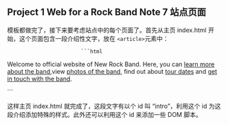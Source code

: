 ## Project 1 Web for a Rock Band Note 7 站点页面

模板都做完了，接下来要考虑站点中的每个页面了。首先从主页 index.html 开始，这个页面包含一段介绍性文字，放在 `<article>`元素中：

                            ```html
<p id="intro">Welcome to official website of New Rock Band.
Here, you can <a href="about.html" title="About">learn more about the    band</a>,view <a href="photos.html" title="Photos">photos of the band</a>,
find out about <a href="live.html" title="Tour Date">tour dates</a> 
and <a href="contact.html" title="Contact">get in touch with the band</a>.
</p>
                            ```

这样主页 index.html 就完成了，这段文字有以个 id 叫 “intro”，利用这个 id 为这段介绍添加特殊的样式。此外还可以利用这个 id 来添加一些 DOM 脚本。